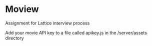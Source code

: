 # Moview
Assignment for Lattice interview process

Add your movie API key to a file called apikey.js in the /server/assets directory
